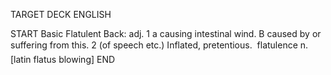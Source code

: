 TARGET DECK
ENGLISH

START
Basic
Flatulent
Back: adj. 1 a causing intestinal wind. B caused by or suffering from this. 2 (of speech etc.) Inflated, pretentious.  flatulence n. [latin flatus blowing]
END
